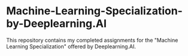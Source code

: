 # Machine-Learning-Specialization-by-Deeplearning.AI
This repository contains my completed assignments for the "Machine Learning Specialization" offered by Deeplearning.AI.
